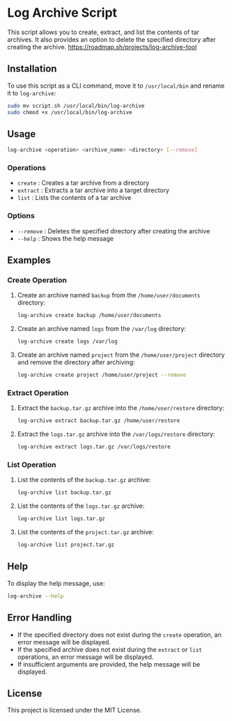 # Log Archive Script

This script allows you to create, extract, and list the contents of tar archives. It also provides an option to delete the specified directory after creating the archive.
https://roadmap.sh/projects/log-archive-tool

## Installation

To use this script as a CLI command, move it to `/usr/local/bin` and rename it to `log-archive`:

```bash
sudo mv script.sh /usr/local/bin/log-archive
sudo chmod +x /usr/local/bin/log-archive
```

## Usage

```bash
log-archive <operation> <archive_name> <directory> [--remove]
```

### Operations

- `create` : Creates a tar archive from a directory
- `extract` : Extracts a tar archive into a target directory
- `list` : Lists the contents of a tar archive

### Options

- `--remove` : Deletes the specified directory after creating the archive
- `--help` : Shows the help message

## Examples

### Create Operation

1. Create an archive named `backup` from the `/home/user/documents` directory:
    ```bash
    log-archive create backup /home/user/documents
    ```

2. Create an archive named `logs` from the `/var/log` directory:
    ```bash
    log-archive create logs /var/log
    ```

3. Create an archive named `project` from the `/home/user/project` directory and remove the directory after archiving:
    ```bash
    log-archive create project /home/user/project --remove
    ```

### Extract Operation

1. Extract the `backup.tar.gz` archive into the `/home/user/restore` directory:
    ```bash
    log-archive extract backup.tar.gz /home/user/restore
    ```

2. Extract the `logs.tar.gz` archive into the `/var/logs/restore` directory:
    ```bash
    log-archive extract logs.tar.gz /var/logs/restore
    ```

### List Operation

1. List the contents of the `backup.tar.gz` archive:
    ```bash
    log-archive list backup.tar.gz
    ```

2. List the contents of the `logs.tar.gz` archive:
    ```bash
    log-archive list logs.tar.gz
    ```

3. List the contents of the `project.tar.gz` archive:
    ```bash
    log-archive list project.tar.gz
    ```

## Help

To display the help message, use:

```bash
log-archive --help
```

## Error Handling

- If the specified directory does not exist during the `create` operation, an error message will be displayed.
- If the specified archive does not exist during the `extract` or `list` operations, an error message will be displayed.
- If insufficient arguments are provided, the help message will be displayed.

## License

This project is licensed under the MIT License.
